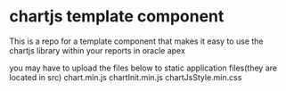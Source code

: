 # chartjs template component
This is a repo for a template component that makes it easy to use the chartjs library within your reports in oracle apex 


you may have to upload the files below to static application files(they are located in src) 
chart.min.js
chartInit.min.js
chartJsStyle.min.css
